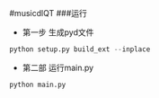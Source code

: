 #musicdlQT
###运行
* 第一步 生成pyd文件
```python
python setup.py build_ext --inplace
```
* 第二部 运行main.py
```python
python main.py
```